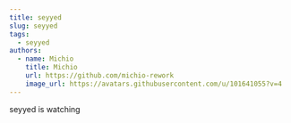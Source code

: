 ```yaml
---
title: seyyed
slug: seyyed
tags:
  - seyyed
authors:
  - name: Michio
    title: Michio
    url: https://github.com/michio-rework
    image_url: https://avatars.githubusercontent.com/u/101641055?v=4
---
```

s﻿eyyed is watching